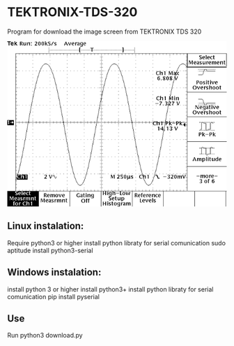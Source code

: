 # TEKTRONIX-TDS-320
Program for download the image screen from TEKTRONIX TDS 320

![demo](demo.png)

## Linux instalation:
  Require python3 or higher
  install python libraty for serial comunication
  sudo aptitude install python3-serial

## Windows instalation:
  install python 3 or higher
  install python3+
  install python libraty for serial comunication
  pip install pyserial


## Use
  Run
  python3 download.py
